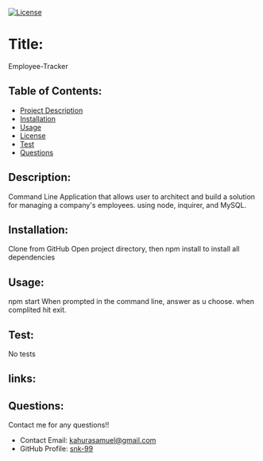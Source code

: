 

[![License](https://img.shields.io/badge/License-undefined-blue.svg)](https://opensource.org/licenses/undefined)
  
  # Title:
 Employee-Tracker
  

  ## Table of Contents: 
  * [Project Description](#description)
  * [Installation](#installation)
  * [Usage](#usage)
  * [License](#license)
  * [Test](#test)
  * [Questions](#questions)
  
  ## Description:
  Command Line Application that allows user to architect and build a solution for managing a company's employees. using node, inquirer, and MySQL.


  ## Installation:
  Clone from GitHub
  Open project directory, then npm install to install all dependencies
  ## Usage:
  npm start
  When prompted in the command line, answer as u choose.
  when complited hit exit.

  
  ## Test:
  No tests
  

  ## links:
  [Repository]:(https://github.com/snk-99/-Employee-Tracker)
  [Video Demo]:(https://youtu.be/6l86nxd46TY)
  ## Questions:
  Contact me for any questions!!
  * Contact Email: kahurasamuel@gmail.com
  * GitHub Profile: [snk-99](https://github.com/snk-99snk-99)


